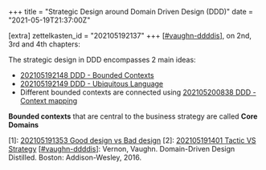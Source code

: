 +++
title = "Strategic Design around Domain Driven Design (DDD)"
date = "2021-05-19T21:37:00Z"

[extra]
zettelkasten_id = "202105192137"
+++
[[#vaughn-ddddis](/zettelkasten/tags/vaughn-ddddis)], on 2nd, 3rd and 4th chapters:

The strategic design in DDD encompasses 2 main ideas:
- [202105192148 DDD - Bounded Contexts](/zettelkasten/202105192148-ddd---bounded-contexts)
- [202105192149 DDD - Ubiquitous Language](/zettelkasten/202105192149-ddd---ubiquitous-language)
- Different bounded contexts are connected using [202105200838 DDD - Context mapping](/zettelkasten/202105200838-ddd---context-mapping)

**Bounded contexts** that are central to the business strategy are called **Core Domains**

[1]: [202105191353 Good design vs Bad design](/zettelkasten/202105191353-good-design-vs-bad-design)
[2]: [202105191401 Tactic VS Strategy](/zettelkasten/202105191401-tactic-vs-strategy)
[[#vaughn-ddddis](/zettelkasten/tags/vaughn-ddddis)]: Vernon, Vaughn. Domain-Driven Design Distilled. Boston: Addison-Wesley, 2016.
